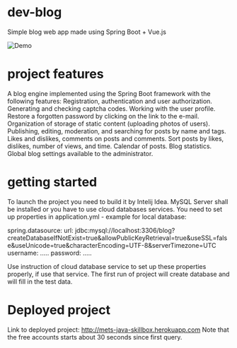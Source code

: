 # dev-blog
Simple blog web app made using Spring Boot + Vue.js

![Demo](https://user-images.githubusercontent.com/70838429/121809679-677e6800-cc66-11eb-96de-d455b752cd45.gif)

# project features
A blog engine implemented using the Spring Boot framework with the following features:
Registration, authentication and user authorization. Generating and checking captcha codes.
Working with the user profile. Restore a forgotten password by clicking on the link to the e-mail. Organization of storage of static content (uploading photos of users).
Publishing, editing, moderation, and searching for posts by name and tags.
Likes and dislikes, comments on posts and comments.
Sort posts by likes, dislikes, number of views, and time.
Calendar of posts.
Blog statistics.
Global blog settings available to the administrator.

# getting started
To launch the project you need to build it by Intelij Idea. MySQL Server shall be installed or you have to use cloud databases services.
You need to set up properties in application.yml - example for local database:

spring.datasource:
         url: jdbc:mysql://localhost:3306/blog?createDatabaseIfNotExist=true&allowPublicKeyRetrieval=true&useSSL=false&useUnicode=true&characterEncoding=UTF-8&serverTimezone=UTC
         username: .....
         password: .....

Use instruction of cloud database service to set up these properties properly, if use that service.
The first run of project will create database and will fill in the test data.

# Deployed project
Link to deployed project: http://mets-java-skillbox.herokuapp.com
Note that the free accounts starts about 30 seconds since first query.
